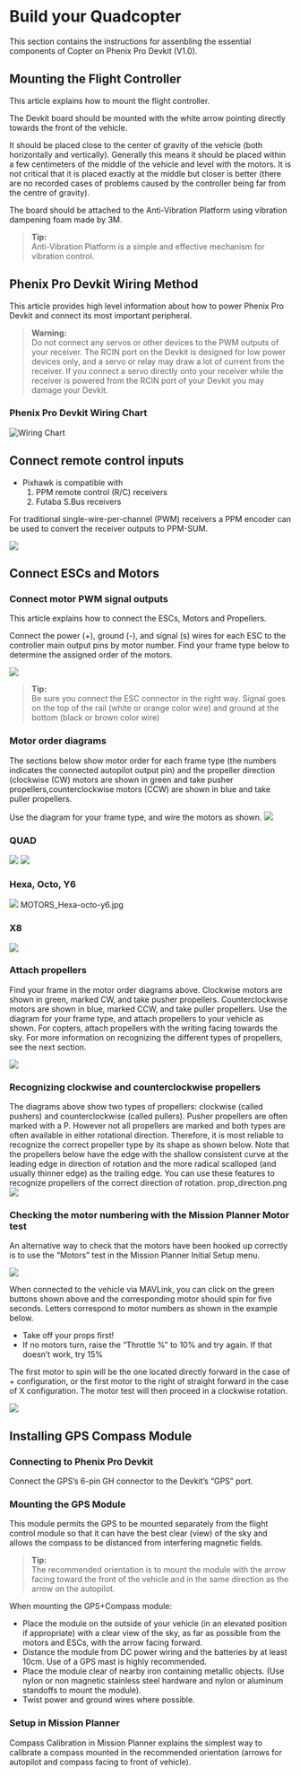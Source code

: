 # Build your Quadcopter

This section contains the instructions for assenbling the essential components of Copter on Phenix Pro Devkit \(V1.0\).

## Mounting the Flight Controller

This article explains how to mount the flight controller.

The Devkit board should be mounted with the white arrow pointing directly towards the front of the vehicle.

It should be placed close to the center of gravity of the vehicle \(both horizontally and vertically\). Generally this means it should be placed within a few centimeters of the middle of the vehicle and level with the motors. It is not critical that it is placed exactly at the middle but closer is better \(there are no recorded cases of problems caused by the controller being far from the centre of gravity\).

The board should be attached to the Anti-Vibration Platform using vibration dampening foam made by 3M.

> **Tip:**  
> Anti-Vibration Platform is a simple and effective mechanism for vibration control.

## Phenix Pro Devkit Wiring Method

This article provides high level information about how to power Phenix Pro Devkit and connect its most important peripheral.

> **Warning:**  
> Do not connect any servos or other devices to the PWM outputs of your receiver. The RCIN port on the Devkit is designed for low power devices only, and a servo or relay may draw a lot of current from the receiver. If you connect a servo directly onto your receiver while the receiver is powered from the RCIN port of your Devkit you may damage your Devkit.

### Phenix Pro Devkit Wiring Chart

![Wiring Chart](../.vuepress/public/WiringChart.png)

## Connect remote control inputs

* Pixhawk is compatible with
  1. PPM remote control \(R/C\) receivers
  2. Futaba S.Bus receivers

For traditional single-wire-per-channel \(PWM\) receivers a PPM encoder can be used to convert the receiver outputs to PPM-SUM.

![](../.vuepress/public/sbus.png)

## Connect ESCs and Motors

### Connect motor PWM signal outputs

This article explains how to connect the ESCs, Motors and Propellers.

Connect the power \(+\), ground \(-\), and signal \(s\) wires for each ESC to the controller main output pins by motor number. Find your frame type below to determine the assigned order of the motors.

![](../.vuepress/public/EN_3.png)

> **Tip:**  
> Be sure you connect the ESC connector in the right way. Signal goes on the top of the rail \(white or orange color wire\) and ground at the bottom \(black or brown color wire\)

### Motor order diagrams

The sections below show motor order for each frame type \(the numbers indicates the connected autopilot output pin\) and the propeller direction \(clockwise \(CW\) motors are shown in green and take pusher propellers,counterclockwise motors \(CCW\) are shown in blue and take puller propellers.

Use the diagram for your frame type, and wire the motors as shown. ![](../.vuepress/public/MOTORS_CW_CCWLegend.jpg)

### QUAD

![](../.vuepress/public/MOTORS_QuadX_QuadPlus.jpg) ![](../.vuepress/public/MOTORS_Quad_Hb.jpg)

### Hexa, Octo, Y6

![](../.vuepress/public/MOTORS_Hexa-octo-y6.jpg) MOTORS\_Hexa-octo-y6.jpg

### X8

![](../.vuepress/public/MOTORS_X8.jpg)

### Attach propellers

Find your frame in the motor order diagrams above. Clockwise motors are shown in green, marked CW, and take pusher propellers. Counterclockwise motors are shown in blue, marked CCW, and take puller propellers. Use the diagram for your frame type, and attach propellers to your vehicle as shown. For copters, attach propellers with the writing facing towards the sky. For more information on recognizing the different types of propellers, see the next section.

![](../.vuepress/public/MOTORS_CW_CCWLegend.jpg)

### Recognizing clockwise and counterclockwise propellers

The diagrams above show two types of propellers: clockwise \(called pushers\) and counterclockwise \(called pullers\). Pusher propellers are often marked with a P. However not all propellers are marked and both types are often available in either rotational direction. Therefore, it is most reliable to recognize the correct propeller type by its shape as shown below. Note that the propellers below have the edge with the shallow consistent curve at the leading edge in direction of rotation and the more radical scalloped \(and usually thinner edge\) as the trailing edge. You can use these features to recognize propellers of the correct direction of rotation. prop\_direction.png ![](../.vuepress/public/prop_direction.png)

### Checking the motor numbering with the Mission Planner Motor test

An alternative way to check that the motors have been hooked up correctly is to use the “Motors” test in the Mission Planner Initial Setup menu.

![](../.vuepress/public/MissionPlanner_MotorTest.png)

When connected to the vehicle via MAVLink, you can click on the green buttons shown above and the corresponding motor should spin for five seconds. Letters correspond to motor numbers as shown in the example below.

* Take off your props first!
* If no motors turn, raise the “Throttle %” to 10% and try again. If that doesn’t work, try 15%

The first motor to spin will be the one located directly forward in the case of + configuration, or the first motor to the right of straight forward in the case of X configuration. The motor test will then proceed in a clockwise rotation.

![](../.vuepress/public/APM_2_5_MOTORS_QUAD_enc.jpg)

## Installing GPS Compass Module

### Connecting to Phenix Pro Devkit

Connect the GPS’s 6-pin GH connector to the Devkit’s “GPS” port.

### Mounting the GPS Module

This module permits the GPS to be mounted separately from the flight control module so that it can have the best clear \(view\) of the sky and allows the compass to be distanced from interfering magnetic fields.

> **Tip:**  
> The recommended orientation is to mount the module with the arrow facing toward the front of the vehicle and in the same direction as the arrow on the autopilot.

When mounting the GPS+Compass module:

* Place the module on the outside of your vehicle \(in an elevated position if appropriate\) with a clear view of the sky, as far as possible from the motors and ESCs, with the arrow facing forward.
* Distance the module from DC power wiring and the batteries by at least 10cm. Use of a GPS mast is highly recommended.
* Place the module clear of nearby iron containing metallic objects. \(Use nylon or non magnetic stainless steel hardware and nylon or aluminum standoffs to mount the module\).
* Twist power and ground wires where possible.

### Setup in Mission Planner

Compass Calibration in Mission Planner explains the simplest way to calibrate a compass mounted in the recommended orientation \(arrows for autopilot and compass facing to front of vehicle\).


